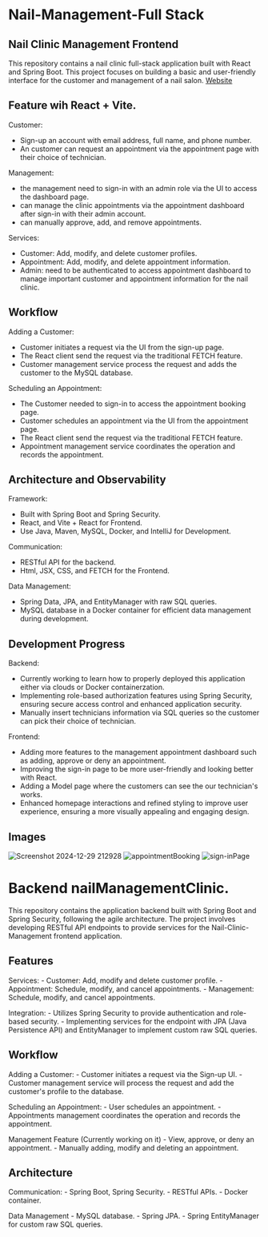 # Nail-Management-Full Stack

## Nail Clinic Management Frontend
This repository contains a nail clinic full-stack application built with React and Spring Boot. This project focuses on building a basic and user-friendly interface for the customer and management of a nail salon.
[Website](https://www.vipnails.me)


## Feature wih React + Vite.
Customer:
  - Sign-up an account with email address, full name, and phone number.
  - An customer can request an appointment via the appointment page with their choice of technician.

Management:
  - the management need to sign-in with an admin role via the UI to access the dashboard page.
  - can manage the clinic appointments via the appointment dashboard after sign-in with their admin account.
  - can manually approve, add, and remove appointments.

Services:
  - Customer: Add, modify, and delete customer profiles.
  - Appointment: Add, modify, and delete appointment information.
  - Admin: need to be authenticated to access appointment dashboard to manage important customer and appointment information for the nail clinic.

## Workflow
Adding a Customer:
  - Customer initiates a request via the UI from the sign-up page.
  - The React client send the request via the traditional FETCH feature.
  - Customer management service process the request and adds the customer to the MySQL database.

Scheduling an Appointment:
  - The Customer needed to sign-in to access the appointment booking page.
  - Customer schedules an appointment via the UI from the appointment page.
  - The React client send the request via the traditional FETCH feature.
  - Appointment management service coordinates the operation and records the appointment.

## Architecture and Observability

Framework:
  - Built with Spring Boot and Spring Security.
  - React, and Vite + React for Frontend.
  - Use Java, Maven, MySQL, Docker, and IntelliJ for Development.
    
Communication:
  - RESTful API for the backend.
  - Html, JSX, CSS, and FETCH for the Frontend.

Data Management:
  - Spring Data, JPA, and EntityManager with raw SQL queries.
  - MySQL database in a Docker container for efficient data management during development.

## Development Progress
Backend:
  - Currently working to learn how to properly deployed this application either via clouds or Docker containerzation.
  - Implementing role-based authorization features using Spring Security, ensuring secure access control and enhanced application security.
  - Manually insert technicians information via SQL queries so the customer can pick their choice of technician.

Frontend:
  - Adding more features to the management appointment dashboard such as adding, approve or deny an appointment.
  - Improving the sign-in page to be more user-friendly and looking better with React.
  - Adding a Model page where the customers can see the our technician's works.
  - Enhanced homepage interactions and refined styling to improve user experience, ensuring a more visually appealing and engaging design.

## Images

![Screenshot 2024-12-29 212928](https://github.com/user-attachments/assets/02cf20af-c8c8-45a3-a24f-948ecd98dd0b)
![appointmentBooking](https://github.com/user-attachments/assets/61811b5a-a550-48fd-a0e9-937057c306b5)
![sign-inPage](https://github.com/user-attachments/assets/32a2f1d8-2b3c-40f3-956c-113cdbcbe2c2)


# Backend nailManagementClinic.
This repository contains the application backend built with Spring Boot and Spring Security, following the agile architecture. The project involves developing RESTful API endpoints to provide services for the Nail-Clinic-Management frontend application.

## Features
Services:
    - Customer: Add, modify and delete customer profile.
    - Appointment: Schedule, modify, and cancel appointments.
    - Management: Schedule, modify, and cancel appointments.

Integration:
    - Utilizes Spring Security to provide authentication and role-based security.
    - Implementing services for the endpoint with JPA (Java Persistence API) and EntityManager to implement custom raw SQL queries.

## Workflow
Adding a Customer:
    - Customer initiates a request via the Sign-up UI.
    - Customer management service will process the request and add the customer's profile to the database.

Scheduling an Appointment:
    - User schedules an appointment.
    - Appointments management coordinates the operation and records the appointment.

Management Feature (Currently working on it)
    - View, approve, or deny an appointment.
    - Manually adding, modify and deleting an appointment.

## Architecture
Communication:
    - Spring Boot, Spring Security.
    - RESTful APIs.
    - Docker container.

Data Management
    - MySQL database.
    - Spring JPA.
    - Spring EntityManager for custom raw SQL queries.
